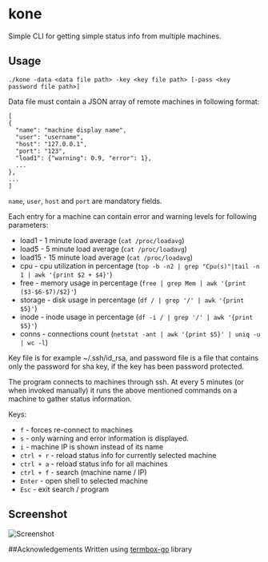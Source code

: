 # kone
Simple CLI for getting simple status info from multiple machines.

## Usage
```
./kone -data <data file path> -key <key file path> [-pass <key password file path>]
```

Data file must contain a JSON array of remote machines in following format:
```
[
{
  "name": "machine display name",
  "user": "username",
  "host": "127.0.0.1",
  "port": "123",
  "load1": {"warning": 0.9, "error": 1},
  ...
},
...
]
```
`name`, `user`, `host` and `port` are mandatory fields.

Each entry for a machine can contain error and warning levels for following parameters:
* load1 - 1 minute load average (`cat /proc/loadavg`)
* load5 - 5 minute load average (`cat /proc/loadavg`)
* load15 - 15 minute load average (`cat /proc/loadavg`)
* cpu - cpu utilization in percentage (`top -b -n2 | grep "Cpu(s)"|tail -n 1 | awk '{print $2 + $4}'`)
* free - memory usage in percentage (`free | grep Mem | awk '{print ($3-$6-$7)/$2}'`)
* storage - disk usage in percentage (`df / | grep '/' | awk '{print $5}'`)
* inode - inode usage in percentage (`df -i / | grep '/' | awk '{print $5}'`)
* conns - connections count (`netstat -ant | awk '{print $5}' | uniq -u | wc -l`)

Key file is for example ~/.ssh/id_rsa, and password file is a file that contains only the password for sha key, if the key has been password protected.

The program connects to machines through ssh. At every 5 minutes (or when invoked manually) it runs the above mentioned commands on a machine to gather status information.

Keys:
* `f` - forces re-connect to machines
* `s` - only warning and error information is displayed.
* `i` - machine IP is shown instead of its name
* `ctrl + r` -  reload status info for currently selected machine
* `ctrl + a` - reload status info for all machines
* `ctrl + f` - search (machine name / IP)
* `Enter` - open shell to selected machine
* `Esc` - exit search / program

## Screenshot
![Screenshot](/../screenshot/output.gif?raw=true "Screenshot")

##Acknowledgements
Written using [termbox-go](https://github.com/nsf/termbox-go) library
